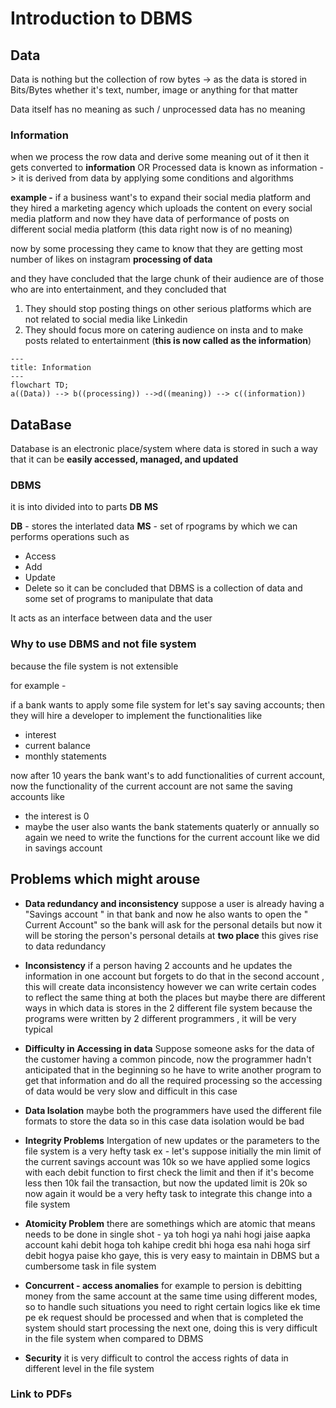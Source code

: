 # Introduction to DBMS
## Data
Data is nothing but the collection of row bytes -> as the data is stored in Bits/Bytes
whether it's text, number, image or anything for that matter

Data itself has no meaning as such / unprocessed data has no meaning 
 
### Information
when we process the row data and derive some meaning out of it then it gets converted to __information__
OR
Processed data is known as information -> it is derived from data by applying some conditions and algorithms

**example -** 
if a business want's to expand their social media platform  and they hired a marketing agency which uploads the content on every social media platform and now they have data of performance of posts on different social media platform (this data right now is of no meaning)

now by some processing they came to know that they are getting most number of likes on instagram __processing of data__

and they have concluded that the large chunk of their audience are of those who are into entertainment, and they concluded that

1. They should stop posting things on other serious platforms which are not related to social media like Linkedin 
2. They should focus more on catering audience on insta and to make posts related to entertainment 
(__this is now called as the information__)



```mermaid
---
title: Information
---
flowchart TD;
a((Data)) --> b((processing)) -->d((meaning)) --> c((information)) 
```

## DataBase
Database is an electronic place/system where data is stored in such a way that it can be __easily accessed, managed, and updated__ 

### DBMS
it is into divided into to parts __DB__   __MS__

__DB__ - stores the interlated data
**MS** - set of rpograms by which we can performs operations such as
- Access
- Add
- Update
- Delete
so it can be concluded that DBMS is a collection of data and some set of programs to manipulate that data

It acts as an interface between data and the user

### Why to use DBMS and not file system

because the file system is not extensible 

for example - 

if a bank wants to apply some file system for let's say saving accounts; then they will hire a developer to implement the functionalities like

- interest
- current balance
- monthly statements

now after 10 years the bank want's to add functionalities of current account, now the functionality of the current account are not same the saving accounts like

- the interest is 0
- maybe the user also wants the bank statements quaterly or annually
so again we need to write the functions for the current account like we did in savings account

## Problems which might arouse
-  **Data redundancy and inconsistency**
suppose a user is already having a "Savings account " in that bank and now he also wants to open the " Current Account" so the bank will ask for the personal details but now it will be storing the person's personal details at __two place__ this gives rise to data redundancy
- **Inconsistency**
if a person having 2 accounts and he updates the information in one account but forgets to do that in the second account , this will create data inconsistency
however we can write certain codes to reflect the same thing at both the places but maybe there are different ways in which data is stores in the 2 different file system because the programs were written by 2 different programmers , it will be very typical

- **Difficulty in Accessing in data**
Suppose someone asks for the data of the customer having a common pincode, now the programmer hadn't anticipated that in the beginning so he have to write another program to get that information and do all the required processing so the accessing of data would be very slow and difficult in this case

- **Data Isolation**
maybe both the programmers have used the different file formats to store the data so in this case data isolation would be bad

- **Integrity Problems**
Intergation of new updates or the parameters to the file system is a very hefty task
ex - let's suppose initially the min limit of the current savings account was 10k so we have applied some logics with each debit function to first check the limit and then if it's become less then 10k fail the transaction, but now the updated limit is 20k so now again it would be a very hefty task to integrate this change into a file system
- **Atomicity Problem**
there are somethings which are atomic that means needs to be done in single shot - ya toh hogi ya nahi hogi
jaise aapka account kahi debit hoga toh kahipe credit bhi hoga esa nahi hoga sirf debit hogya paise kho gaye, this is very easy to maintain in DBMS but a cumbersome task in file system
- **Concurrent - access anomalies**
for example to persion is debitting money from the same account at the same time using different modes, so to handle such situations you need to right certain logics like ek time pe ek request should be processed and when that is completed the system should start processing the next one, doing this is very difficult in the file system when compared to DBMS
- **Security**
it is very difficult to control the access rights of data in different level in the file system

### Link to PDFs
